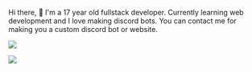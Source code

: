 Hi there, 👋 I'm a 17 year old fullstack developer. Currently learning web development and I love making discord bots. You can contact me for making you a custom discord bot or website.

[![](https://discord.c99.nl/widget/theme-3/742612257275641876.png)](https://discord.com/users/742612257275641876)

![](https://github-readme-stats.vercel.app/api?username=armup31&count_private=true&show_icons=true&hide_border=true&include_all_commits=true&theme=tokyonight&custom_title=GitHub%20Stats)
